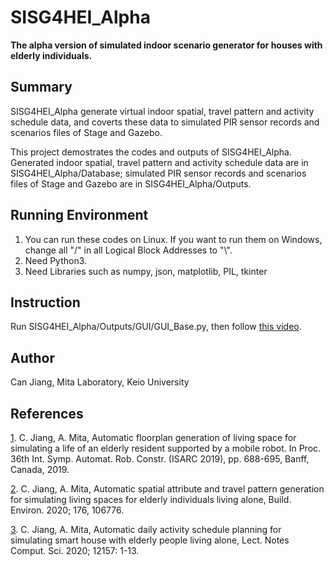 # SISG4HEI_Alpha
**The alpha version of simulated indoor scenario generator for houses with elderly individuals.**

## Summary
SISG4HEI_Alpha generate virtual indoor spatial, travel pattern and activity schedule data, and coverts these data to simulated PIR sensor records and scenarios files of Stage and Gazebo.

This project demostrates the codes and outputs of SISG4HEI_Alpha. Generated indoor spatial, travel pattern and activity schedule data are in SISG4HEI_Alpha/Database; simulated PIR sensor records and scenarios files of Stage and Gazebo are in SISG4HEI_Alpha/Outputs.

## Running Environment
1. You can run these codes on Linux. If you want to run them on Windows, change all "/" in all Logical Block Addresses to "\\".
2. Need Python3.
3. Need Libraries such as numpy, json, matplotlib, PIL, tkinter

## Instruction
Run SISG4HEI_Alpha/Outputs/GUI/GUI_Base.py, then follow [this video](https://www.youtube.com/watch?v=Y1_bpkHulO0).

## Author
Can Jiang, Mita Laboratory, Keio University

## References
[1](https://doi.org/10.22260/ISARC2019/0092). C. Jiang, A. Mita, Automatic floorplan generation of living space for simulating a life of an elderly resident supported by a mobile robot. In Proc. 36th Int. Symp. Automat. Rob. Constr. (ISARC 2019), pp. 688-695, Banff, Canada, 2019.

[2](https://doi.org/10.1016/j.buildenv.2020.106776). C. Jiang, A. Mita, Automatic spatial attribute and travel pattern generation for simulating living spaces for elderly individuals living alone, Build. Environ. 2020; 176, 106776.

[3](https://doi.org/10.1007/978-3-030-51517-1_14). C. Jiang, A. Mita, Automatic daily activity schedule planning for simulating smart house with elderly people living alone, Lect. Notes Comput. Sci. 2020; 12157: 1-13. 
